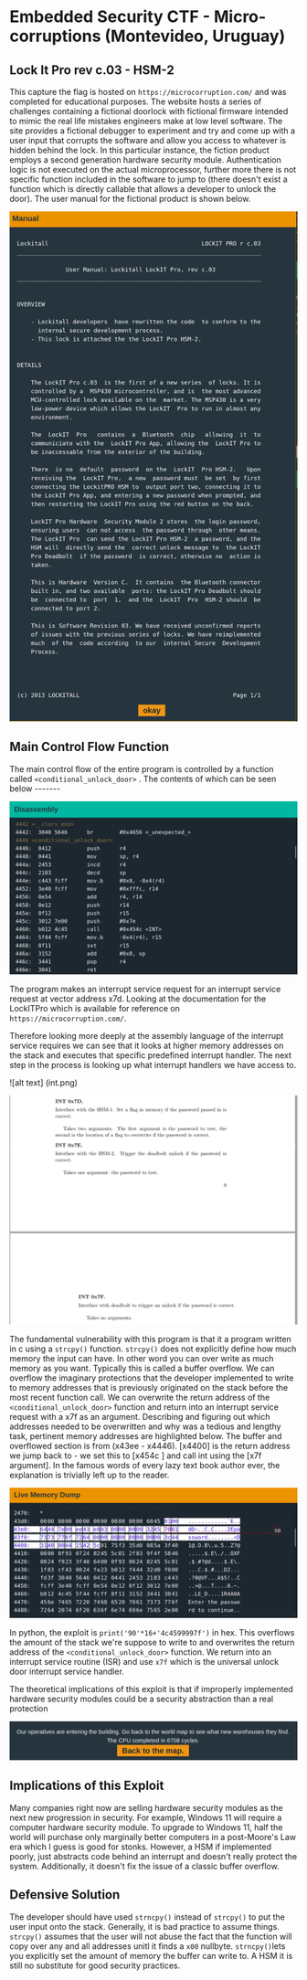 # Embedded Security CTF - Micro-corruptions (Montevideo, Uruguay)

## Lock It Pro rev c.03 - HSM-2  


This capture the flag is hosted on ```https://microcorruption.com/``` 
and was completed for educational purposes. The website hosts a series of challenges containing a fictional doorlock with fictional firmware intended to mimic the real life mistakes engineers make at low level software. The site provides a fictional debugger to experiment and try and come up with a user input that corrupts the software and allow you access to whatever is hidden behind the lock. In this particular instance, the fiction product employs a second generation hardware security module. Authentication logic is not executed on the actual microprocessor, further more there is not specific function included in the software to jump to (there doesn't exist a function which is directly callable that allows a developer to unlock the door). The user manual for the fictional product is shown below. 

![alt text](./assets/manual.png)

## Main Control Flow Function  


The main control flow of the entire program is controlled by a function called ```<conditional_unlock_door>``` . The contents of which can be seen below -------

![alt text](./assets/main_control_flow.png)

The program makes an interrupt service request for an interrupt service request at vector address x7d. Looking at the documentation for the LockITPro which is available for reference on ```https://microcorruption.com/```.

Therefore looking more deeply at the assembly language of the interrupt service requires we can see that it looks at higher memory addresses on the stack and executes that specific predefined interrupt handler. The next step in the process is looking up what interrupt handlers we have access to.

![alt text] (int.png)

![alt text](vuln.png)


The fundamental vulnerability with this program is that it a program written in c using a ```strcpy()``` function. ```strcpy()``` does not explicitly define how much memory the input can have. In other word you can over write as much memory as you want. Typically this is called a buffer overflow. We can overflow the imaginary protections that the developer implemented to write to memory addresses that is previously originated on the stack before the most recent function call. We can overwrite the return address of the ```<conditional_unlock_door>``` function and return into an interrupt service request with a x7f as an argument. Describing and figuring out which addresses needed to be overwritten and why was a tedious and lengthy task, pertinent memory addresses are highlighted below. The buffer and overflowed section is from (x43ee - x4446). [x4400] is the return address we jump back to - we set this to [x454c <INT>] and call int using the [x7f argument]. In the famous words of every lazy text book author ever, the explanation is trivially left up to the reader.

![alt text](./assets/mem.png)

In python, the exploit is ```print('90'*16+'4c4599997f')``` in hex. This overflows the amount of the stack we're suppose to write to and overwrites the return address of the ```<conditional_unlock_door>``` function. We return into an interrupt service routine (ISR) and use ```x7f``` which is the universal unlock door interrupt service handler.


The theoretical implications of this exploit is that if improperly implemented hardware security modules could be a security abstraction than a real protection

![alt text](./assets/sol.png)

## Implications of this Exploit

Many companies right now are selling hardware security modules as the next new progression in security. For example, Windows 11 will require a computer hardware security module. To upgrade to Windows 11, half the world will purchase only marginally better computers in a post-Moore's Law era which I guess is good for stonks. However, a HSM if implemented poorly, just abstracts code behind an interrupt and doesn't really protect the system. Additionally, it doesn't fix the issue of a classic buffer overflow.

## Defensive Solution

The developer should have used ```strncpy()``` instead of ```strcpy()``` to put the user input onto the stack. Generally, it is bad practice to assume things. ```strcpy()``` assumes that the user will not abuse the fact that the function will copy over any and all addresses unitl it finds a ```x00``` nullbyte. ```strncpy()```lets you explicitly set the amount of memory the buffer can write to. A HSM it is still no substitute for good security practices.




